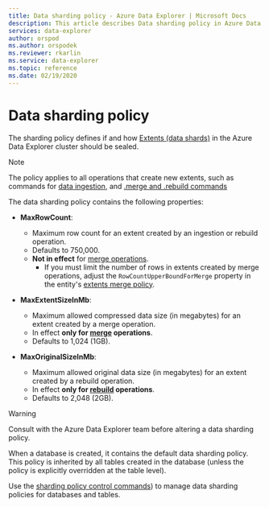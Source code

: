 ```yaml
---
title: Data sharding policy - Azure Data Explorer | Microsoft Docs
description: This article describes Data sharding policy in Azure Data Explorer.
services: data-explorer
author: orspod
ms.author: orspodek
ms.reviewer: rkarlin
ms.service: data-explorer
ms.topic: reference
ms.date: 02/19/2020
---
```

# Data sharding policy

The sharding policy defines if and how [Extents (data shards)](../management/extents-overview.md) in the Azure Data Explorer cluster should be sealed.

> [!NOTE]
> The policy applies to all operations that create new extents,
> such as commands for [data ingestion](../../ingest-data-overview.md#kusto-query-language-ingest-control-commands), and
> [.merge and .rebuild commands](../management/extents-commands.md#merge-extents)

The data sharding policy contains the following properties:

- **MaxRowCount**:
    - Maximum row count for an extent created by an ingestion or rebuild operation.
    - Defaults to 750,000.
    - **Not in effect** for [merge operations](mergepolicy.md).
        - If you must limit the number of rows in extents created by merge operations, adjust the `RowCountUpperBoundForMerge` property in the entity's [extents merge policy](mergepolicy.md).
- **MaxExtentSizeInMb**:
    - Maximum allowed compressed data size (in megabytes) for an extent created by a merge operation.
    - In effect **only for [merge](mergepolicy.md) operations**.
    - Defaults to 1,024 (1GB).

- **MaxOriginalSizeInMb**:
    - Maximum allowed original data size (in megabytes) for an extent created by a rebuild operation.
    - In effect **only for [rebuild](mergepolicy.md) operations**.
    - Defaults to 2,048 (2GB).

> [!WARNING]
> Consult with the Azure Data Explorer team before altering a data sharding policy.

When a database is created, it contains the default data sharding policy. This policy is inherited by all tables created in the database (unless the policy is explicitly overridden at the table level).

Use the [sharding policy control commands](../management/sharding-policy.md)) to manage data sharding policies for databases and tables.
 
